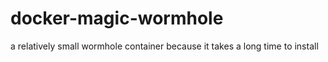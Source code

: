 # docker-magic-wormhole

a relatively small wormhole container because it takes a long time to install
